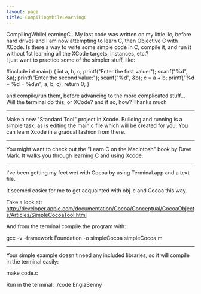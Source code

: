 ```yaml
---
layout: page
title: CompilingWhileLearningC
---
```


CompilingWhileLearningC .  My last code was written on my little llc, before hard drives  and I am now attempting to learn C, then Objective C with XCode.  Is there a way to  write some simple code in C, compile it, and run it without 1st learning all the XCode targets, instances, etc.?  
I just want to practice some of the simpler stuff, like:

    
#include 
int main()
{
    int a, b, c;
    printf("Enter the first value:");
    scanf("%d", &a);
    printf("Enter the second value:");
    scanf("%d", &b);
    c = a + b;
    printf("%d + %d = %d\n", a, b, c);
    return 0;
}


and compile/run them, before advancing to the more complicated stuff...
Will the terminal do this, or XCode? and if so, how?
Thanks much

----

Make a new "Standard Tool" project in Xcode. Building and running is a simple task, as is editing the main.c file which will be created for you. You can learn Xcode in a gradual fashion from there.

----

You might want to check out the "Learn C on the Macintosh" book by Dave Mark.  It walks you through learning C and using Xcode.

----

I've been getting my feet wet with Cocoa by using Terminal.app and a text file.

It seemed easier for me to get acquainted with obj-c and Cocoa this way.

Take a look at:
http://developer.apple.com/documentation/Cocoa/Conceptual/CocoaObjects/Articles/SimpleCocoaTool.html

And from the terminal compile the program with:

gcc -v -framework Foundation -o simpleCocoa simpleCocoa.m

----
Your simple example doesn't need any included libraries, so it will compile in the terminal easily:
    
make code.c

Run in the terminal: ./code
EnglaBenny


